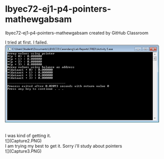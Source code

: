 # lbyec72-ej1-p4-pointers-mathewgabsam
lbyec72-ej1-p4-pointers-mathewgabsam created by GitHub Classroom

I tried at first. I failed. 
<br>
![](Capture1.PNG)

<br>
I was kind of getting it. 
<br>
![](Capture2.PNG)
<br>
I am trying my best to get it. Sorry i'll study about pointers
<br>
![](Capture3.PNG)
